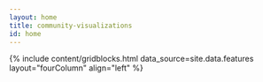 ```yaml
---
layout: home
title: community-visualizations
id: home
---
```


{% include content/gridblocks.html data_source=site.data.features layout="fourColumn" align="left" %}
